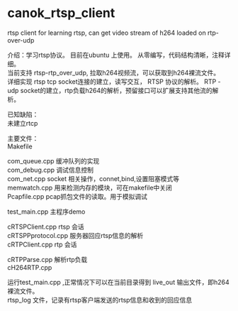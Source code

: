 
# canok_rtsp_client
rtsp client for learning rtsp, can get video stream of h264 loaded on  rtp-over-udp  
  
  
介绍：学习rtsp协议。 目前在ubuntu 上使用。 从零编写，代码结构清晰，注释详细。  
      当前支持 rtsp-rtp_over_udp, 拉取h264视频流，可以获取到h264裸流文件。  
   详细实现 rtsp tcp socket连接的建立，读写交互， RTSP 协议的解析。 RTP -udp socket的建立，rtp负载h264的解析，预留接口可以扩展支持其他流的解析。  

已知缺陷：  
      未建立rtcp

主要文件：  
  Makefile  
    
com_queue.cpp 缓冲队列的实现  
com_debug.cpp 调试信息控制  
com_net.cpp   socket 相关操作，connet,bind,设置阻塞模式等  
memwatch.cpp   用来检测内存的模块，可在makefile中关闭  
Pcapfile.cpp   pcap抓包文件的读取。用于模拟调试 
   
test_main.cpp   主程序demo  
   
cRTSPClient.cpp rtsp 会话  
cRTSPPprotocol.cpp  服务器回应rtsp信息的解析  
cRTPClient.cpp  rtp 会话  

cRTPParse.cpp  解析rtp负载  
cH264RTP.cpp    

运行test_main.cpp ,正常情况下可以在当前目录得到 live_out 输出文件，即h264裸流文件。  
rtsp_log 文件，记录有rtsp客户端发送的rtsp信息和收到的回应信息  
